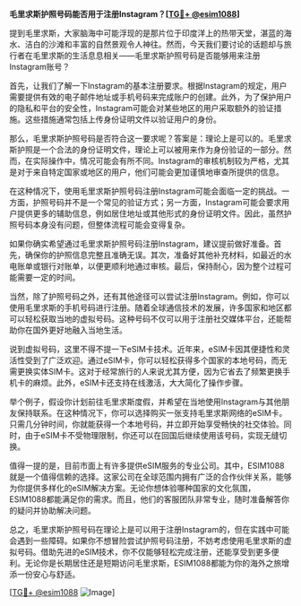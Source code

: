 **毛里求斯护照号码能否用于注册Instagram？[[TG💪+ @esim1088](https://t.me/s/esim1088)]**

提到毛里求斯，大家脑海中可能浮现的是那片位于印度洋上的热带天堂，湛蓝的海水、洁白的沙滩和丰富的自然景观令人神往。然而，今天我们要讨论的话题却与旅行者在毛里求斯的生活息息相关——毛里求斯护照号码是否能够用来注册Instagram账号？

首先，让我们了解一下Instagram的基本注册要求。根据Instagram的规定，用户需要提供有效的电子邮件地址或手机号码来完成账户的创建。此外，为了保护用户的隐私和平台的安全性，Instagram可能会对某些地区的用户采取额外的验证措施。这些措施通常包括上传身份证明文件以验证用户的身份。

那么，毛里求斯护照号码是否符合这一要求呢？答案是：理论上是可以的。毛里求斯护照是一个合法的身份证明文件，理论上可以被用来作为身份验证的一部分。然而，在实际操作中，情况可能会有所不同。Instagram的审核机制较为严格，尤其是对于来自特定国家或地区的用户，他们可能会更加谨慎地审查所提供的信息。

在这种情况下，使用毛里求斯护照号码注册Instagram可能会面临一定的挑战。一方面，护照号码并不是一个常见的验证方式；另一方面，Instagram可能会要求用户提供更多的辅助信息，例如居住地址或其他形式的身份证明文件。因此，虽然护照号码本身没有问题，但整体流程可能会变得复杂。

如果你确实希望通过毛里求斯护照号码注册Instagram，建议提前做好准备。首先，确保你的护照信息完整且准确无误。其次，准备好其他补充材料，如最近的水电账单或银行对账单，以便更顺利地通过审核。最后，保持耐心，因为整个过程可能需要一定的时间。

当然，除了护照号码之外，还有其他途径可以尝试注册Instagram。例如，你可以使用毛里求斯的手机号码进行注册。随着全球通信技术的发展，许多国家和地区都可以轻松获取当地的虚拟号码。这种号码不仅可以用于注册社交媒体平台，还能帮助你在国外更好地融入当地生活。

说到虚拟号码，这里不得不提一下eSIM卡技术。近年来，eSIM卡因其便捷性和灵活性受到了广泛欢迎。通过eSIM卡，你可以轻松获得多个国家的本地号码，而无需更换实体SIM卡。这对于经常旅行的人来说尤其方便，因为它省去了频繁更换手机卡的麻烦。此外，eSIM卡还支持在线激活，大大简化了操作步骤。

举个例子，假设你计划前往毛里求斯度假，并希望在当地使用Instagram与其他朋友保持联系。在这种情况下，你可以选择购买一张支持毛里求斯网络的eSIM卡。只需几分钟时间，你就能获得一个本地号码，并立即开始享受畅快的社交体验。同时，由于eSIM卡不受物理限制，你还可以在回国后继续使用该号码，实现无缝切换。

值得一提的是，目前市面上有许多提供eSIM服务的专业公司。其中，ESIM1088就是一个值得信赖的选择。这家公司在全球范围内拥有广泛的合作伙伴关系，能够为你提供多样化的eSIM解决方案。无论你想体验哪种国家的文化氛围，ESIM1088都能满足你的需求。而且，他们的客服团队非常专业，随时准备解答你的疑问并协助解决问题。

总之，毛里求斯护照号码在理论上是可以用于注册Instagram的，但在实践中可能会遇到一些障碍。如果你不想冒险尝试护照号码注册，不妨考虑使用毛里求斯的虚拟号码。借助先进的eSIM技术，你不仅能够轻松完成注册，还能享受到更多便利。无论你是长期居住还是短期访问毛里求斯，ESIM1088都能为你的海外之旅增添一份安心与舒适。

[[TG💪+ @esim1088](https://t.me/s/esim1088) ![Image](https://i.postimg.cc/4NQfJmqS/Snipaste-2025-05-13-00-14-12.png)]